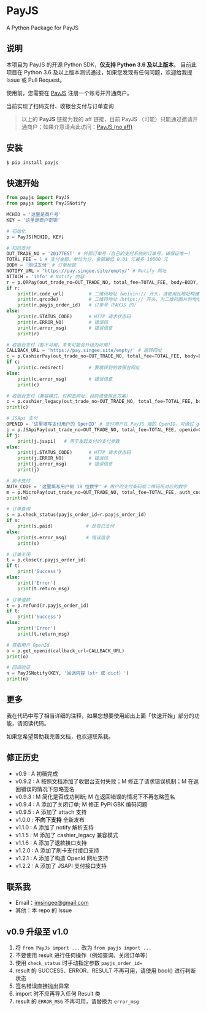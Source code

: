 # PayJS
A Python Package for PayJS

## 说明

本项目为 PayJS 的开源 Python SDK，**仅支持 Python 3.6 及以上版本**。
目前此项目在 Python 3.6 及以上版本测试通过，如果您发现有任何问题，欢迎给我提 Issue 或 Pull Request。

使用前，您需要在 [PayJS](https://payjs.cn/ref/WDQGQD) 注册一个账号并开通商户。

当前实现了扫码支付、收银台支付与订单查询

> 以上的 **PayJS** 链接为我的 aff 链接，目前 PayJS （可能）只能通过邀请开通商户；如果介意请点此访问：[PayJS (no aff)](https://payjs.cn)

## 安装

```bash
$ pip install payjs
```

## 快速开始

```python
from payjs import PayJS
from payjs import PayJSNotify

MCHID = '这里是商户号'
KEY = '这里是商户密钥'

# 初始化
p = PayJS(MCHID, KEY)

# 扫码支付
OUT_TRADE_NO = '2017TEST' # 外部订单号（自己的支付系统的订单号，请保证唯一）
TOTAL_FEE = 1 # 支付金额，单位为分，金额最低 0.01 元最多 10000 元
BODY = '测试支付' # 订单标题
NOTIFY_URL = 'https://pay.singee.site/empty/' # Notify 网址
ATTACH = 'info' # Notify 内容
r = p.QRPay(out_trade_no=OUT_TRADE_NO, total_fee=TOTAL_FEE, body=BODY, notify_url=NOTIFY_URL, attach=ATTACH)
if r:
    print(r.code_url)         # 二维码地址（weixin:// 开头，请使用此地址构建二维码）
    print(r.qrcode)           # 二维码地址（https:// 开头，为二维码图片的地址）
    print(r.payjs_order_id)   # 订单号（PAYJS 的）
else:
    print(r.STATUS_CODE)      # HTTP 请求状态码
    print(r.ERROR_NO)         # 错误码
    print(r.error_msg)        # 错误信息
    print(r)

# 收银台支付（暂不可用，未来可能会升级为可用）
CALLBACK_URL = 'https://pay.singee.site/empty/' # 跳转网址
c = p.CashierPay(out_trade_no=OUT_TRADE_NO, total_fee=TOTAL_FEE, body=BODY, callback_url=CALLBACK_URL, notify_url=NOTIFY_URL, attach=ATTACH)
if c:
    print(c.redirect)         # 要跳转到的收银台网址
else:
    print(c.error_msg)        # 错误信息
    print(c)

# 收银台支付（兼容模式，仅构造网址，目前请使用此方案）
c = p.cashier_legacy(out_trade_no=OUT_TRADE_NO, total_fee=TOTAL_FEE, body=BODY, callback_url=CALLBACK_URL, notify_url=NOTIFY_URL, attach=ATTACH)
print(c)

# JSApi 支付
OPENID = '这里填写支付用户的 OpenID' # 支付用户在 PayJS 端的 OpenID，可通过 get_openid 获取
j = p.JSApiPay(out_trade_no=OUT_TRADE_NO, total_fee=TOTAL_FEE, openid=OPENID, body=BODY, notify_url=NOTIFY_URL, attach=ATTACH)
if j:
    print(j.jsapi)   # 用于发起支付的支付参数
else:
    print(j.STATUS_CODE)      # HTTP 请求状态码
    print(j.ERROR_NO)         # 错误码
    print(j.error_msg)        # 错误信息
    print(j)

# 刷卡支付
AUTH_CODE = '这里填写用户侧 18 位数字' # 用户的支付条码或二维码所对应的数字
m = p.MicroPay(out_trade_no=OUT_TRADE_NO, total_fee=TOTAL_FEE, auth_code=AUTH_CODE, body=BODY)
print(m)

# 订单查询
s = p.check_status(payjs_order_id=r.payjs_order_id)
if s:
    print(s.paid)            # 是否已支付
else:
    print(s.error_msg)       # 错误信息
    print(s)

# 订单关闭
t = p.close(r.payjs_order_id)
if t:
    print('Success')
else:
    print('Error')
    print(t.return_msg)

# 订单退款
t = p.refund(r.payjs_order_id)
if t:
    print('Success')
else:
    print('Error')
    print(t.return_msg)

# 获取用户 OpenId
o = p.get_openid(callback_url=CALLBACK_URL)
print(o)

# 回调验证
n = PayJSNotify(KEY, '回调内容（str 或 dict）')
print(n)
```

## 更多

我在代码中写了相当详细的注释，如果您想要使用超出上面「快速开始」部分的功能，请阅读代码。

如果您希望帮助我完善文档，也欢迎联系我。

## 修正历史

+ v0.9   : A 初稿完成
+ v0.9.2 : A 按照文档添加了收银台支付失败；M 修正了请求错误机制；M 在返回错误的情况下忽略签名
+ v0.9.3 : M 简化是否成功判断; M 在返回错误的情况下不再忽略签名 
+ v0.9.4 : A 添加了关闭订单; M 修正 PyPi GBK 编码问题
+ v0.9.5 : A 添加了 attach 支持
+ v1.0.0 : **不向下支持** 全新发布
+ v1.1.0 : A 添加了 notify 解析支持
+ v1.1.5 : M 添加了 cashier_legacy 兼容模式
+ v1.1.6 : A 添加了退款接口支持
+ v1.2.0 : A 添加了刷卡支付接口支持
+ v1.2.1 : A 添加了构造 OpenId 网址支持
+ v1.2.2 : A 添加了 JSAPI 支付接口支持

## 联系我

+ Email：imsingee@gmail.com
+ 其他：本 repo 的 Issue

## v0.9 升级至 v1.0

1. 将 `from PayJs import ...` 改为 `from payjs import ...`
2. 不要使用 result 进行任何操作（例如查询、关闭订单等）
3. 使用 `check_status` 时手动指定参数 `payjs_order_id=`
4. result 的 SUCCESS、ERROR、RESULT 不再可用，请使用 bool() 进行判断状态
5. 签名错误直接抛出异常
6. import 时不应再导入任何 Result 类
7. result 的 `ERROR_MSG` 不再可用，请替换为 `error_msg`